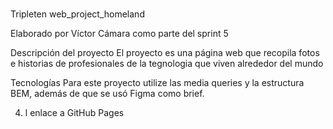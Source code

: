 #

Tripleten web_project_homeland

Elaborado por Víctor Cámara como parte del sprint 5

Descripción del proyecto
El proyecto es una página web que recopila fotos e historias de profesionales de la tegnologia que viven alrededor del mundo

Tecnologías
Para este proyecto utilize las media queries y la estructura BEM, además de que se usó Figma como brief.

4. l enlace a GitHub Pages
